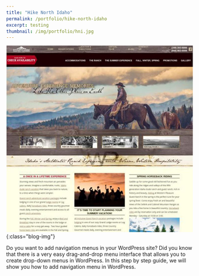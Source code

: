 ```yaml
---
title: "Hike North Idaho"
permalink: /portfolio/hike-north-idaho
excerpt: testing
thumbnail: /img/portfolio/hni.jpg
---
```


![website](/img/portfolio/wpgr.jpg){:class="blog-img"}

Do you want to add navigation menus in your WordPress site? Did you know that there is a very easy drag-and-drop menu interface that allows you to create drop-down menus in WordPress. In this step by step guide, we will show you how to add navigation menu in WordPress.

[website]: http://westernpleasureranch.com
